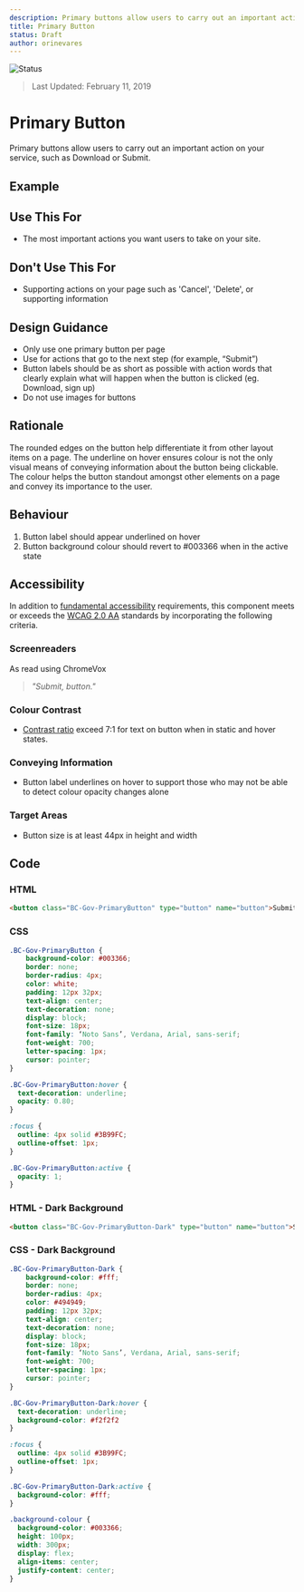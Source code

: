 ```yaml
---
description: Primary buttons allow users to carry out an important action.
title: Primary Button
status: Draft
author: orinevares
---
```


![Status](https://img.shields.io/badge/Recommended-Draft-orange.svg)
> Last Updated: February 11, 2019

# Primary Button
Primary buttons allow users to carry out an important action on your service, such as Download or Submit.

## Example

<component-preview path="components/primary_button/sample.html" height="100px" width="800px"> </component-preview>
<component-preview path="components/primary_button/sample-dark.html" height="100px" width="800px"> </component-preview>

## Use This For
* The most important actions you want users to take on your site.

## Don't Use This For
*	Supporting actions on your page such as 'Cancel', 'Delete', or supporting information

## Design Guidance
*	Only use one primary button per page
*	Use for actions that go to the next step (for example, “Submit”)
*	Button labels should be as short as possible with action words that clearly explain what will happen when the button is clicked (eg. Download, sign up)
* Do not use images for buttons

## Rationale
The rounded edges on the button help differentiate it from other layout items on a page. The underline on hover ensures colour is not the only visual means of conveying information about the button being clickable. The colour helps the button standout amongst other elements on a page and convey its importance to the user.

## Behaviour
1. Button label should appear underlined on hover
2. Button background colour should revert to #003366 when in the active state

## Accessibility
In addition to [fundamental accessibility]() requirements, this component meets or exceeds the [WCAG 2.0 AA](https://www.w3.org/TR/WCAG20/) standards by incorporating the following criteria.

### Screenreaders
As read using ChromeVox

> *"Submit, button."*

### Colour Contrast
* [Contrast ratio](https://webaim.org/resources/contrastchecker/) exceed 7:1 for text on button when in static and hover states.

### Conveying Information
* Button label underlines on hover to support those who may not be able to detect colour opacity changes alone

### Target Areas
* Button size is at least 44px in height and width

## Code
### HTML
```html
<button class="BC-Gov-PrimaryButton" type="button" name="button">Submit</button>
```

### CSS
```css
.BC-Gov-PrimaryButton {
    background-color: #003366;
    border: none;
    border-radius: 4px;
    color: white;
    padding: 12px 32px;
    text-align: center;
    text-decoration: none;
    display: block;
    font-size: 18px;
    font-family: ‘Noto Sans’, Verdana, Arial, sans-serif;
    font-weight: 700;
    letter-spacing: 1px;
    cursor: pointer;
}

.BC-Gov-PrimaryButton:hover {
  text-decoration: underline;
  opacity: 0.80;
}

:focus {
  outline: 4px solid #3B99FC;
  outline-offset: 1px;
}

.BC-Gov-PrimaryButton:active {
  opacity: 1;
}
```
### HTML - Dark Background
```html
<button class="BC-Gov-PrimaryButton-Dark" type="button" name="button">Submit</button>
```

### CSS - Dark Background
```css
.BC-Gov-PrimaryButton-Dark {
    background-color: #fff;
    border: none;
    border-radius: 4px;
    color: #494949;
    padding: 12px 32px;
    text-align: center;
    text-decoration: none;
    display: block;
    font-size: 18px;
    font-family: ‘Noto Sans’, Verdana, Arial, sans-serif;
    font-weight: 700;
    letter-spacing: 1px;
    cursor: pointer;
}

.BC-Gov-PrimaryButton-Dark:hover {
  text-decoration: underline;
  background-color: #f2f2f2
}

:focus {
  outline: 4px solid #3B99FC;
  outline-offset: 1px;
}

.BC-Gov-PrimaryButton-Dark:active {
  background-color: #fff;
}

.background-colour {
  background-color: #003366;
  height: 100px;
  width: 300px;
  display: flex;
  align-items: center;
  justify-content: center;
}
```
